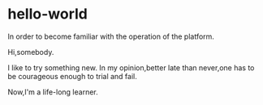 # hello-world
In order to become familiar with the operation of the platform.

Hi,somebody.

I like to try something new.
In my opinion,better late than never,one has to be courageous enough to trial and fail.

Now,I'm a life-long learner.

